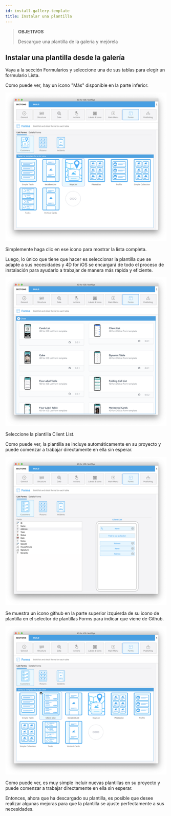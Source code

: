```yaml
---
id: install-gallery-template
title: Instalar una plantilla
---
```


> **OBJETIVOS**
> 
> Descargue una plantilla de la galería y mejórela

## Instalar una plantilla desde la galería

Vaya a la sección Formularios y seleccione una de sus tablas para elegir un formulario Lista.

Como puede ver, hay un icono "Más" disponible en la parte inferior.

![More template button](img/Forms-more-button.png)

Simplemente haga clic en ese icono para mostrar la lista completa.

Luego, lo único que tiene que hacer es seleccionar la plantilla que se adapte a sus necesidades y 4D for iOS se encargará de todo el proceso de instalación para ayudarlo a trabajar de manera más rápida y eficiente.

![Template picker more button](img/Forms-template-gallery.png)

Seleccione la plantilla Client List.

Como puede ver, la plantilla se incluye automáticamente en su proyecto y puede comenzar a trabajar directamente en ella sin esperar.

![Add template from gallery](img/use-template.png)

Se muestra un icono github en la parte superior izquierda de su icono de plantilla en el selector de plantillas Forms para indicar que viene de Github.

![Add template from gallery](img/indicator-template-github.png)

Como puede ver, es muy simple incluir nuevas plantillas en su proyecto y puede comenzar a trabajar directamente en ella sin esperar.

Entonces, ahora que ha descargado su plantilla, es posible que desee realizar algunas mejoras para que la plantilla se ajuste perfectamente a sus necesidades.





